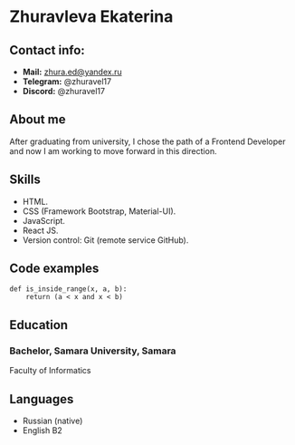 # Zhuravleva Ekaterina

## Contact info:

- **Mail:** zhura.ed@yandex.ru
- **Telegram:** @zhuravel17
- **Discord:** @zhuravel17

## About me

After graduating from university, I chose the path of a Frontend Developer and now I am working to move forward in this direction.

## Skills

- HTML.
- CSS (Framework Bootstrap, Material-UI).
- JavaScript.
- React JS.
- Version control: Git (remote service GitHub).

## Code examples

```
def is_inside_range(x, a, b):
    return (a < x and x < b)
```

## Education

### Bachelor, Samara University, Samara

Faculty of Informatics

## Languages

- Russian (native)
- English B2
